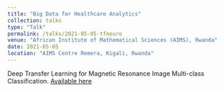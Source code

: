 ```yaml
---
title: "Big Data for Healthcare Analytics"
collection: talks
type: "Talk"
permalink: /talks/2021-05-05-tfneuro
venue: "African Institute of Mathematical Sciences (AIMS), Rwanda"
date: 2021-05-05
location: "AIMS Centre Remera, Kigali, Rwanda"
---
```


Deep Transfer Learning for Magnetic Resonance Image Multi-class Classification. [Available here](https://www.slideshare.net/YusufBrima/aims-block-presentationdeep-transfer-learning-for-magnetic-resonance-image-multiclass-classification)

